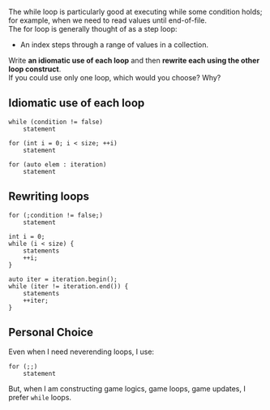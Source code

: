 The while loop is particularly good at executing while some condition holds;<br>
for example, when we need to read values until end-of-file.<br>
The for loop is generally thought of as a step loop:
* An index steps through a range of values in a collection.

Write **an idiomatic use of each loop** and then **rewrite each using the other loop construct**.<br>
If you could use only one loop, which would you choose? Why?

## Idiomatic use of each loop
```
while (condition != false)
    statement
```

```
for (int i = 0; i < size; ++i)
    statement
```

```
for (auto elem : iteration)
    statement
```

## Rewriting loops
```
for (;condition != false;)
    statement
```

```
int i = 0;
while (i < size) {
    statements
    ++i;
}
```

```
auto iter = iteration.begin();
while (iter != iteration.end()) {
    statements
    ++iter;
}
```

## Personal Choice
Even when I need neverending loops, I use:
```
for (;;)
    statement
```

But, when I am constructing game logics, game loops, game updates, I prefer `while` loops.